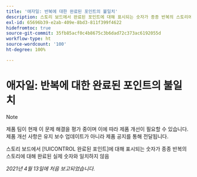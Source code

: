 ```yaml
---
title: '애자일: 반복에 대한 완료된 포인트의 불일치'
description: 스토리 보드에서 완료된 포인트에 대해 표시되는 숫자가 종종 반복의 스토리에 대해 완료된 실제 숫자와 일치하지 않음
exl-id: 65696b39-e2ab-409e-8bd3-811f399f4622
hidefromtoc: true
source-git-commit: 35fb85acf0c4b8675c3b6dad72c373ac6192055d
workflow-type: ht
source-wordcount: '100'
ht-degree: 100%

---
```


# 애자일: 반복에 대한 완료된 포인트의 불일치

<!--Converted to story-->

>[!NOTE]
>
>제품 팀이 현재 이 문제 해결을 평가 중이며 이에 따라 제품 개선이 필요할 수 있습니다. 제품 개선 사항은 유지 보수 업데이트가 아니라 제품 공지를 통해 전달됩니다.

스토리 보드에서 [!UICONTROL 완료된 포인트]에 대해 표시되는 숫자가 종종 반복의 스토리에 대해 완료된 실제 숫자와 일치하지 않음

_2021년 4월 13일에 처음 보고되었습니다._
